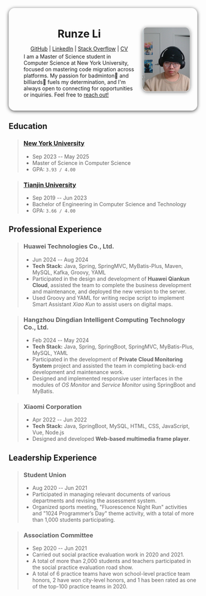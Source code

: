 <div style="display: flex; padding: 0 20px; border-radius: 1rem; box-shadow: 0 2px 10px rgba(0, 0, 0, 0.7);">
  <div style="flex: 7; padding: 20px;">
    <h1 style="text-align: center; margin-top: 32px; margin-bottom: -10px">Runze Li</h1>
    <p style="text-align: center; margin-top: 24px; margin-bottom: -10px">
      <a href="https://github.com/lllirunze">GitHub</a> | <a href="https://www.linkedin.com/in/runzeli2001/">LinkedIn</a> | <a href="https://stackoverflow.com/users/21977543/lllirunze">Stack Overflow</a> | <a href="/public/docs/resume.pdf">CV</a>
    </p>
    <p>I am a Master of Science student in Computer Science at New York University, focused on mastering code migration across platforms. My passion for badminton🏸 and billiards🎱 fuels my determination, and I'm always open to connecting for opportunities or inquiries. Feel free to <a href="mailto:lirunze.me@gmail.com">reach out!</a></p>
  </div>
  <div style="flex: 3; border-radius: 1rem; display: flex; justify-content: center; align-items: center;">
    <img style="width: 300px; border-radius: 10%; object-fit: cover; border: 1px solid #ddd; box-shadow: 0 2px 10px rgba(0, 0, 0, 0.5);" src="/public/profile/lllirunze.jpg" alt="Runze Li">
  </div>
</div>

## Education

> ### [New York University](https://www.nyu.edu/)
> - Sep 2023 -- May 2025
> - Master of Science in Computer Science
> - GPA: `3.93 / 4.00`

> ### [Tianjin University](https://www.tju.edu.cn/)
> - Sep 2019 -- Jun 2023
> - Bachelor of Engineering in Computer Science and Technology
> - GPA: `3.66 / 4.00`

## Professional Experience

> ### Huawei Technologies Co., Ltd.
> - Jun 2024 -- Aug 2024
> - **Tech Stack:** Java, Spring, SpringMVC, MyBatis-Plus, Maven, MySQL, Kafka, Groovy, YAML
> - Participated in the design and development of **Huawei Qiankun Cloud**, assisted the team to complete the business development and maintenance, and deployed the new version to the server.
> - Used Groovy and YAML for writing recipe script to implement Smart Assistant *Xiao Kun* to assist users on digital maps.

> ### Hangzhou Dingdian Intelligent Computing Technology Co., Ltd.
> - Feb 2024 -- May 2024
> - **Tech Stack:** Java, Spring, SpringBoot, SpringMVC, MyBatis-Plus, MySQL, YAML
> - Participated in the development of **Private Cloud Monitoring System** project and assisted the team in completing back-end development and maintenance work.
> - Designed and implemented responsive user interfaces in the modules of *OS Monitor* and *Service Monitor* using SpringBoot and MyBatis.

> ### Xiaomi Corporation
> - Apr 2022 -- Jun 2022
> - **Tech Stack:** Java, SpringBoot, MySQL, HTML, CSS, JavaScript, Vue, Node.js
> - Designed and developed **Web-based multimedia frame player**.

## Leadership Experience

> ### Student Union
> - Aug 2020 -- Jun 2021
> - Participated in managing relevant documents of various departments and revising the assessment system.
> - Organized sports meeting, "Fluorescence Night Run" activities and "1024 Programmer’s Day" theme activity, with a total of more than 1,000 students participating.

> ### Association Committee
> - Sep 2020 -- Jun 2021
> - Carried out social practice evaluation work in 2020 and 2021.
> - A total of more than 2,000 students and teachers participated in the social practice evaluation road show.
> - A total of 6 practice teams have won school-level practice team honors, 2 have won city-level honors, and 1 has been rated as one of the top-100 practice teams in 2020.



<!-- This is the demo site for [Fuwari](https://github.com/saicaca/fuwari).

::github{repo="saicaca/fuwari"}

> ### Sources of images used in this site
> - [Unsplash](https://unsplash.com/)
> - [星と少女](https://www.pixiv.net/artworks/108916539) by [Stella](https://www.pixiv.net/users/93273965)
> - [Rabbit - v1.4 Showcase](https://civitai.com/posts/586908) by [Rabbit_YourMajesty](https://civitai.com/user/Rabbit_YourMajesty) -->

